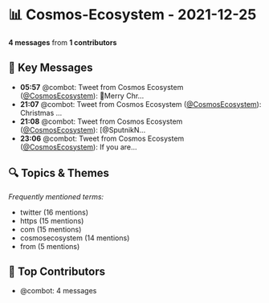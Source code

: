 # 📊 Cosmos-Ecosystem - 2021-12-25
**4 messages** from **1 contributors**

## 💬 Key Messages
- **05:57** @combot: Tweet from Cosmos Ecosystem ([@CosmosEcosystem](https://twitter.com/CosmosEcosystem)):
🎄Merry Chr...
- **21:07** @combot: Tweet from Cosmos Ecosystem ([@CosmosEcosystem](https://twitter.com/CosmosEcosystem)):
Christmas ...
- **21:08** @combot: Tweet from Cosmos Ecosystem ([@CosmosEcosystem](https://twitter.com/CosmosEcosystem)):
[@SputnikN...
- **23:06** @combot: Tweet from Cosmos Ecosystem ([@CosmosEcosystem](https://twitter.com/CosmosEcosystem)):
If you are...

## 🔍 Topics & Themes
*Frequently mentioned terms:*
- twitter (16 mentions)
- https (15 mentions)
- com (15 mentions)
- cosmosecosystem (14 mentions)
- from (5 mentions)

## 👥 Top Contributors
- @combot: 4 messages